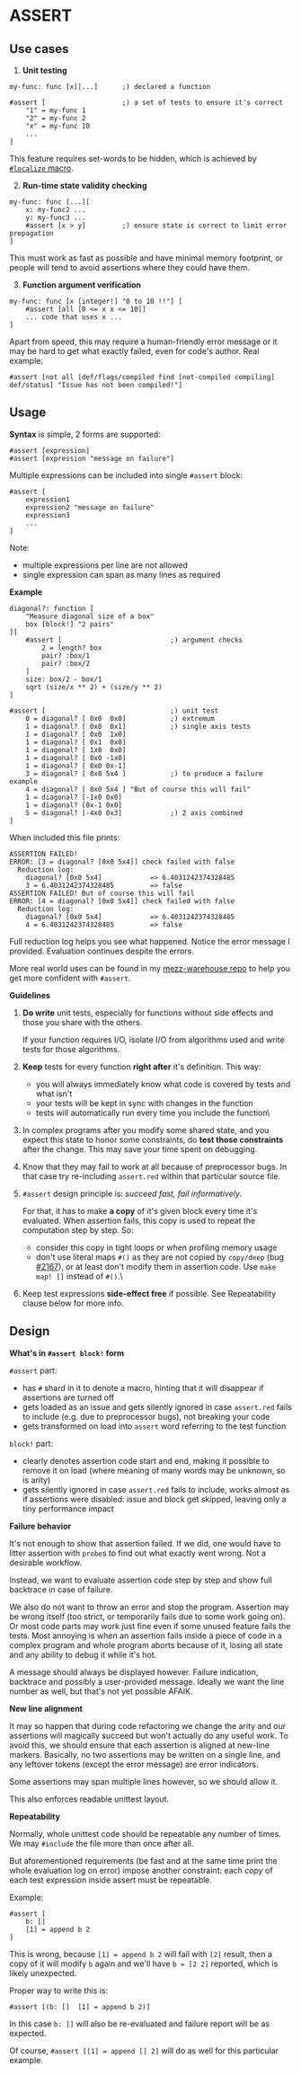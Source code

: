 # ASSERT

## Use cases

1. **Unit testing**

```
my-func: func [x][...]		;) declared a function

#assert [					;) a set of tests to ensure it's correct
	"1" = my-func 1
	"2" = my-func 2
	"x" = my-func 10
	...
]
```
This feature requires set-words to be hidden, which is achieved by [`#localize` macro](localize-macro.red).

2. **Run-time state validity checking**

```
my-func: func [...][
	x: my-func2 ...
	y: my-func3 ...
	#assert [x > y]			;) ensure state is correct to limit error propagation
]
```
This must work as fast as possible and have minimal memory footprint, or people will tend to avoid assertions where they could have them.

3. **Function argument verification**

```
my-func: func [x [integer!] "0 to 10 !!"] [
	#assert [all [0 <= x x <= 10]]
	... code that uses x ...
]
```
Apart from speed, this may require a human-friendly error message or it may be hard to get what exactly failed, even for code's author. Real example: 
```
#assert [not all [def/flags/compiled find [not-compiled compiling] def/status] "Issue has not been compiled!"]
```

## Usage

**Syntax** is simple, 2 forms are supported:
```
#assert [expression]
#assert [expression "message on failure"]
```
Multiple expressions can be included into single `#assert` block:
```
#assert [
	expression1
	expression2 "message on failure"
	expression3
	...
]
```

Note:
- multiple expressions per line are not allowed
- single expression can span as many lines as required

**Example**

```
diagonal?: function [
	"Measure diagonal size of a box"
	box [block!] "2 pairs"
][
	#assert [							;) argument checks
		2 = length? box
		pair? :box/1
		pair? :box/2
	]
	size: box/2 - box/1
	sqrt (size/x ** 2) + (size/y ** 2)
]

#assert [								;) unit test
	0 = diagonal? [ 0x0  0x0]			;) extremum
	1 = diagonal? [ 0x0  0x1]			;) single axis tests
	1 = diagonal? [ 0x0  1x0]
	1 = diagonal? [ 0x1  0x0]
	1 = diagonal? [ 1x0  0x0]
	1 = diagonal? [ 0x0 -1x0]
	1 = diagonal? [ 0x0 0x-1]
	3 = diagonal? [ 0x0 5x4 ]			;) to produce a failure example
	4 = diagonal? [ 0x0 5x4 ] "But of course this will fail"
	1 = diagonal? [-1x0 0x0]
	1 = diagonal? [0x-1 0x0]
	5 = diagonal? [-4x0 0x3]			;) 2 axis combined
]
```
When included this file prints:
```
ASSERTION FAILED!  
ERROR: [3 = diagonal? [0x0 5x4]] check failed with false 
  Reduction log:
    diagonal? [0x0 5x4]            => 6.4031242374328485 
    3 = 6.4031242374328485         => false 
ASSERTION FAILED! But of course this will fail 
ERROR: [4 = diagonal? [0x0 5x4]] check failed with false 
  Reduction log:
    diagonal? [0x0 5x4]            => 6.4031242374328485 
    4 = 6.4031242374328485         => false 
```
Full reduction log helps you see what happened. Notice the error message I provided. Evaluation continues despite the errors.

More real world uses can be found in my [mezz-warehouse repo](https://gitlab.com/search?search=%23assert&group_id=&project_id=18539768&scope=&search_code=true&snippets=false&repository_ref=master&nav_source=navbar) to help you get more confident with `#assert`.

**Guidelines**

1. **Do write** unit tests, especially for functions without side effects and those you share with the others.

   If your function requires I/O, isolate I/O from algorithms used and write tests for those algorithms.

2. **Keep** tests for every function **right after** it's definition. This way:
   - you will always immediately know what code is covered by tests and what isn't
   - your tests will be kept in sync with changes in the function
   - tests will automatically run every time you include the function\

3. In complex programs after you modify some shared state, and you expect this state to honor some constraints, do **test those constraints** after the change. This may save your time spent on debugging.

4. Know that they may fail to work at all because of preprocessor bugs. In that case try re-including `assert.red` within that particular source file.

5. `#assert` design principle is: *succeed fast, fail informatively*.

   For that, it has to make **a copy** of it's given block every time it's evaluated. When assertion fails, this copy is used to repeat the computation step by step. So:
   - consider this copy in tight loops or when profiling memory usage
   - don't use literal maps `#()` as they are not copied by `copy/deep` (bug [#2167](https://github.com/red/red/issues/2167#issuecomment-801358034)), or at least don't modify them in assertion code. Use `make map! []` instead of `#()`.\

6. Keep test expressions **side-effect free** if possible. See Repeatability clause below for more info.

## Design

**What's in `#assert block!` form**

`#assert` part:
- has `#` shard in it to denote a macro, hinting that it will disappear if assertions are turned off
- gets loaded as an issue and gets silently ignored in case `assert.red` fails to include (e.g. due to preprocessor bugs), not breaking your code
- gets transformed on load into `assert` word referring to the test function

`block!` part:
- clearly denotes assertion code start and end, making it possible to remove it on load (where meaning of many words may be unknown, so is arity)
- gets silently ignored in case `assert.red` fails to include, works almost as if assertions were disabled: issue and block get skipped, leaving only a tiny performance impact

**Failure behavior**

It's not enough to show that assertion failed. If we did, one would have to litter assertion with `probe`s to find out what exactly went wrong. Not a desirable workflow.

Instead, we want to evaluate assertion code step by step and show full backtrace in case of failure.

We also do not want to throw an error and stop the program. Assertion may be wrong itself (too strict, or temporarily fails due to some work going on). Or most code parts may work just fine even if some unused feature fails the tests. Most annoying is when an assertion fails inside a piece of code in a complex program and whole program aborts because of it, losing all state and any ability to debug it while it's hot.

A message should always be displayed however. Failure indication, backtrace and possibly a user-provided message. Ideally we want the line number as well, but that's not yet possible AFAIK.

**New line alignment**

It may so happen that during code refactoring we change the arity and our assertions will magically succeed but won't actually do any useful work. To avoid this, we should ensure that each assertion is aligned at new-line markers. Basically, no two assertions may be written on a single line, and any leftover tokens (except the error message) are error indicators.

Some assertions may span multiple lines however, so we should allow it.

This also enforces readable unittest layout.

**Repeatability**

Normally, whole unittest code should be repeatable any number of times. We may `#include` the file more than once after all.

But aforementioned requirements (be fast and at the same time print the whole evaluation log on error) impose another constraint: each *copy* of each test expression inside assert must be repeatable.

Example:
```
#assert [
	b: []
	[1] = append b 2
]
```
This is wrong, because `[1] = append b 2` will fail with `[2]` result, then a copy of it will modify `b` again and we'll have `b = [2 2]` reported, which is likely unexpected.

Proper way to write this is:
```
#assert [(b: []  [1] = append b 2)]
```
In this case `b: []` will also be re-evaluated and failure report will be as expected.

Of course, `#assert [[1] = append [] 2]` will do as well for this particular example.
